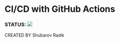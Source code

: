 # CI/CD with GitHub Actions

### STATUS: <img src="https://github.com/RadikShubarov/Jenkins-GithubActions-CICD-test/workflows/CI-Web-to-Ubuntu-Servers/badge.svg?branch=master"><br>

CREATED BY Shubarov Radik
